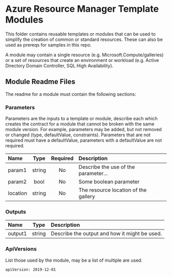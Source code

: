 # Azure Resource Manager Template Modules

This folder contains reusable templates or modules that can be used to simplify the creation of common or standard resources.  These can also be used as prereqs for samples in this repo.

A module may contain a single resource (e.g. Microsoft.Compute/galleries) or a set of resources that create an environment or workload (e.g. Active Directory Domain Controller, SQL High Availability).

## Module Readme Files

The readme for a module must contain the following sections:

### Parameters

Parameters are the inputs to a template or module, describe each which creates the contract for a module that cannot be broken with the same module version.  For example, parameters may be added, but not removed or changed (type, defaultValue, constraints).  Parameters that are not required must have a defaultValue, parameters with a defaultValue are not required.

| Name | Type | Required | Description |
| :------------- | :----------: | :----------: | :------------- |
| param1 | string | No | Describe the use of the parameter... |
| param2 | bool | No | Some boolean parameter |
| location | string | No | The resource location of the gallery |

### Outputs

| Name | Type | Description |
| :------------- | :----------: | :------------- |
| output1 | string | Describe the output and how it might be used.

### ApiVersions

List those used by the module, may be a list of multiple are used.

```apiVersion: 2019-12-01```
